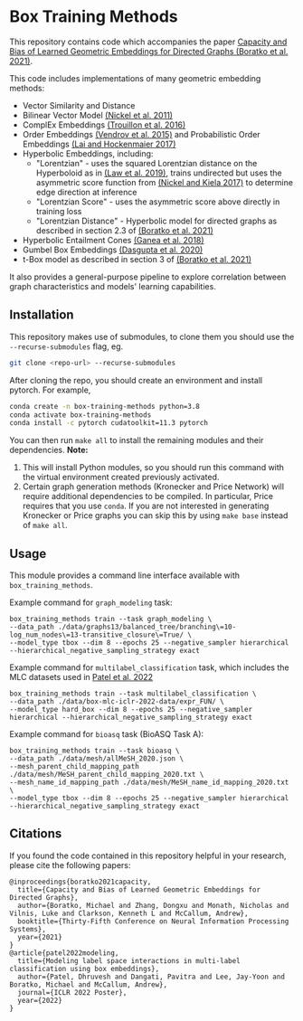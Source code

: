# Box Training Methods
This repository contains code which accompanies the paper [Capacity and Bias of Learned Geometric Embeddings for Directed Graphs (Boratko et al. 2021)](https://proceedings.neurips.cc/paper/2021/hash/88d25099b103efd638163ecb40a55589-Abstract.html).

This code includes implementations of many geometric embedding methods:
- Vector Similarity and Distance
- Bilinear Vector Model [(Nickel et al. 2011)](https://openreview.net/forum?id=H14QEiZ_WS)
- ComplEx Embeddings [(Trouillon et al. 2016)](https://arxiv.org/abs/1606.06357)
- Order Embeddings [(Vendrov et al. 2015)](https://arxiv.org/abs/1511.06361) and Probabilistic Order Embeddings [(Lai and Hockenmaier 2017)](https://aclanthology.org/E17-1068.pdf)
- Hyperbolic Embeddings, including:
  - "Lorentzian" - uses the squared Lorentzian distance on the Hyperboloid as in [(Law et al. 2019)](http://proceedings.mlr.press/v97/law19a.html), trains undirected but uses the asymmetric score function from [(Nickel and Kiela 2017)](https://proceedings.neurips.cc/paper/2017/file/59dfa2df42d9e3d41f5b02bfc32229dd-Paper.pdf) to determine edge direction at inference
  - "Lorentzian Score" - uses the asymmetric score above directly in training loss 
  - "Lorentzian Distance" - Hyperbolic model for directed graphs as described in section 2.3 of [(Boratko et al. 2021)](https://proceedings.neurips.cc/paper/2021/hash/88d25099b103efd638163ecb40a55589-Abstract.html)
- Hyperbolic Entailment Cones [(Ganea et al. 2018)](https://arxiv.org/abs/1804.01882)
- Gumbel Box Embeddings [(Dasgupta et al. 2020)](https://arxiv.org/abs/2010.04831)
- t-Box model as described in section 3 of [(Boratko et al. 2021)](https://proceedings.neurips.cc/paper/2021/hash/88d25099b103efd638163ecb40a55589-Abstract.html)

It also provides a general-purpose pipeline to explore correlation between graph characteristics and models' learning capabilities.

## Installation

This repository makes use of submodules, to clone them you should use the `--recurse-submodules` flag, eg.
```bash
git clone <repo-url> --recurse-submodules
```
After cloning the repo, you should create an environment and install pytorch. For example,

```bash
conda create -n box-training-methods python=3.8
conda activate box-training-methods
conda install -c pytorch cudatoolkit=11.3 pytorch
```

You can then run `make all` to install the remaining modules and their dependencies. **Note:**
1. This will install Python modules, so you should run this command with the virtual environment created previously activated.
2. Certain graph generation methods (Kronecker and Price Network) will require additional dependencies to be compiled. In particular, Price requires that you use `conda`. If you are not interested in generating Kronecker or Price graphs you can skip this by using `make base` instead of `make all`.

## Usage

This module provides a command line interface available with `box_training_methods`.

Example command for `graph_modeling` task:
```
box_training_methods train --task graph_modeling \
--data_path ./data/graphs13/balanced_tree/branching\=10-log_num_nodes\=13-transitive_closure\=True/ \
--model_type tbox --dim 8 --epochs 25 --negative_sampler hierarchical --hierarchical_negative_sampling_strategy exact
```

Example command for `multilabel_classification` task, which includes the MLC datasets used in [Patel et al. 2022](https://par.nsf.gov/servlets/purl/10392233)
```
box_training_methods train --task multilabel_classification \
--data_path ./data/box-mlc-iclr-2022-data/expr_FUN/ \
--model_type hard_box --dim 8 --epochs 25 --negative_sampler hierarchical --hierarchical_negative_sampling_strategy exact
```

Example command for `bioasq` task (BioASQ Task A):
```
box_training_methods train --task bioasq \
--data_path ./data/mesh/allMeSH_2020.json \
--mesh_parent_child_mapping_path ./data/mesh/MeSH_parent_child_mapping_2020.txt \
--mesh_name_id_mapping_path ./data/mesh/MeSH_name_id_mapping_2020.txt \
--model_type tbox --dim 8 --epochs 25 --negative_sampler hierarchical --hierarchical_negative_sampling_strategy exact
```

## Citations
If you found the code contained in this repository helpful in your research, please cite the following papers:

```
@inproceedings{boratko2021capacity,
  title={Capacity and Bias of Learned Geometric Embeddings for Directed Graphs},
  author={Boratko, Michael and Zhang, Dongxu and Monath, Nicholas and Vilnis, Luke and Clarkson, Kenneth L and McCallum, Andrew},
  booktitle={Thirty-Fifth Conference on Neural Information Processing Systems},
  year={2021}
}
@article{patel2022modeling,
  title={Modeling label space interactions in multi-label classification using box embeddings},
  author={Patel, Dhruvesh and Dangati, Pavitra and Lee, Jay-Yoon and Boratko, Michael and McCallum, Andrew},
  journal={ICLR 2022 Poster},
  year={2022}
}
```


